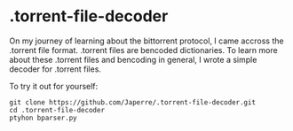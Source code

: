 # .torrent-file-decoder

On my journey of learning about the bittorrent protocol, I came accross the .torrent file format. .torrent files are bencoded dictionaries. To learn more about these .torrent files and bencoding in general, I wrote a simple decoder for .torrent files.

To try it out for yourself:

```shell
git clone https://github.com/Japerre/.torrent-file-decoder.git
cd .torrent-file-decoder
ptyhon bparser.py
```

